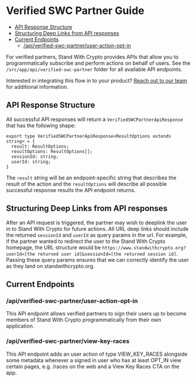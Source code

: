 # Verified SWC Partner Guide

- [API Response Structure](#api-response-structure)
- [Structuring Deep Links from API responses](#structuring-deep-links-from-api-responses)
- [Current Endpoints](#current-endpoints)
  - [/api/verified-swc-partner/user-action-opt-in](#apiverified-swc-partneruser-action-opt-in)

For verified partners, Stand With Crypto provides APIs that allow you to programmatically subscribe and perform actions on behalf of users. See the `/src/app/api/verified-swc-partner` folder for all available API endpoints.

Interested in integrating this flow in to your product? [Reach out to our team](https://forms.gle/cGwyA3Yx2A42GaAY9) for additional information.

## API Response Structure

All successful API responses will return a `VerifiedSWCPartnerApiResponse` that has the following shape:

```
export type VerifiedSWCPartnerApiResponse<ResultOptions extends string> = {
  result: ResultOptions;
  resultOptions: ResultOptions[];
  sessionId: string;
  userId: string;
}
```

The `result` string will be an endpoint-specific string that describes the result of the action and the `resultOptions` will describe all possible successful response results the API endpoint returns.

## Structuring Deep Links from API responses

After an API request is triggered, the partner may wish to deeplink the user in to Stand With Crypto for future actions. All URL deep links should include the returned `sessionId` and `userId` as query params in the url. For example, if the partner wanted to redirect the user to the Stand With Crypto homepage, the URL structure would be `https://www.standwithcrypto.org?userId=[the returned user id]&sessionId=[the returned session id]`. Passing these query params ensures that we can correctly identify the user as they land on standwithcrypto.org.

## Current Endpoints

### /api/verified-swc-partner/user-action-opt-in

This API endpoint allows verified partners to sign their users up to become members of Stand With Crypto programmatically from their own application.

### /api/verified-swc-partner/view-key-races

This API endpoint adds an user action of type VIEW_KEY_RACES alongside some metadata whenever a signed in user who has at least OPT_IN view certain pages, e.g. /races on the web and a View Key Races CTA on the app.
